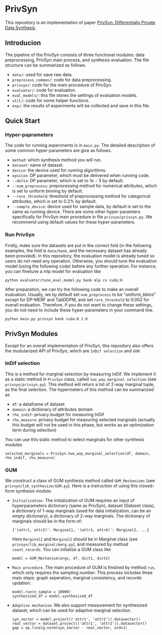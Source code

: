 # PrivSyn

This repository is an implementation of paper [PrivSyn: Differentially Private Data Synthesis](https://www.usenix.org/system/files/sec21fall-zhang-zhikun.pdf). 

## Introducion
The pipeline of the PrivSyn consists of three functional modules: data preprocessing, PrivSyn main process, and synthesis evaluation. The file structure can be summarized as follows.
* `data/`: used for save raw data.
* `preprocess_common/`: code for data preprocessing.
* `privsyn/`: code for the main procedure of PrivSyn.
* `evaluator/`: code for evaluation.
* `eval_models/`: this file stores the settings of evaluation models.
* `util/`: code for some helper functions.
* `exp/`: the results of experiments will be collected and save in this file. 


## Quick Start
### Hyper-paprameters
The code for running experiments is in `main.py`. The detailed description of some common hyper-parameters are give as follows.
* `method`: which synthesis method you will run.
* `dataset`: name of dataset.
* `device`: the device used for running algorithms. 
* `epsilon`: DP parameter, which must be delivered when running code. 
* `--delta`: DP parameter, which is set to $1e-5$ by default.
* `--num_preprocess`: preprocessing method for numerical attributes, which is set to uniform binning by default. 
* `--rare_threshold`: threshold of preprocessing method for categorical attributes, which is set to $0.2\%$ by default.
* `--sample_device`: device used for sample data, by default is set to the same as running device.
There are some other hyper-paramters specifically for PrivSyn main procedure in file `privsyn/privsyn.py`. We recommend using default values for these hyper-parameters.

### Run PrivSyn
Firstly, make sure the datasets are put in the correct fold (in the following examples, the fold is `data/bank`, and the necessary dataset has already been provided). In this repository, the evaluation model is already tuned so users do not need any operation. Otherwise, you should tune the evaluation model (using the following code) before any further operation. For instance, you can finetune a mlp model for evaluation like
```
python evaluator/tune_eval_model.py bank mlp cv cuda:0
```

After preparation, we can try the following code to make an overall evaluation. Usually, we by default set `num_preprocess` to be "uniform_kbins" except for DP-MERF and TabDDPM, and set `rare_threshold` to 0.002 for overall evaluation. Therefore, if you do not want to change these settings, you do not need to include these hyper-parameters in your command line.
```
python main.py privsyn bank cuda:0 1.0
```

## PrivSyn Modules
Except for an overall implementation of PrivSyn, this repository also offers the modularized API of PrivSyn, which are `InDif selection` and `GUM`. 

### InDif selection
This is a method for marginal selection by measuring InDif. We implement it as a static method in `PrivSyn` class, called `two_way_marginal_selection` (see `privsyn/privsyn.py`). This method will return a list of 2-way marginal tuple, as the final selection. The hypermeters of this method can be summarized as 
* `df`: a dataframe of dataset
* `domain`: a dictionary of attributes domain
* `rho_indif`: privacy budget for measuring InDif
* `rho_measure`: privacy budget for measuring selected marginals (actually this budget will not be used in this phase, but works as an optimization term during selection)

You can use this static method to select marginals for other synthesis modules
```
selected_marginals = PrivSyn.two_way_marginal_selection(df, domain, rho_indif, rho_measure)
```

### GUM
We construct a class of GUM synthesis method called `GUM_Mechanisms` (see `privsyn/lib_synthesize/GUM.py`). Here is a instruction of using this closed-form synthesis module.
* `Initialization`. The initialization of GUM requires an input of hyperparameters dictionary (same as PrivSyn), dataset (Dataset class), a dictionary of 1-way marginals (used for data initialization, can be an empty dictionary), a dictionary of 2-way marginals. The dictionary of marginals should be in the form of:

    ```
    {'(attr1, attr2)': Marginal1, '(attr3, attr4)': Marginal2, ...}
    ```

    Here `Marginal1` and `Marginal2` should be in Marginal class (see `privsyn/lib_marginal/marg.py`), and measured by method `count_records`. You can initialize a GUM class like 

    ```
    model = GUM_Mechanism(args, df, dict1, dict2)
    ```

* `Main procedure`. The main procedure of GUM is finished by method `run`, which only requires the sampling number. This process includes three main steps: graph seperation, marginal consistency, and records updation. 
    ```
    model.run(n_sample = 10000)
    synthesized_df = model.synthesized_df
    ```

* `Adaptive mechanism`. We also support measurement for synthesized dataset, which can be used for adaptive marginal selection. 
    ```
    syn_vector = model.project(('attr1', 'attr2')).datavector()
    real_vector = dataset.project(('attr1', 'attr2')).datavector()
    gap = np.linalg.norm(syn_vector - real_vector, ord=1)
    ```
     